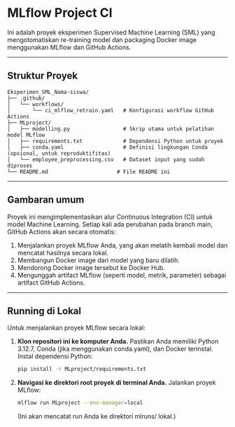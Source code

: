 # MLflow Project CI

Ini adalah proyek eksperimen Supervised Machine Learning (SML) yang mengotomatiskan re-training model dan packaging Docker image menggunakan MLflow dan GitHub Actions.

---

## Struktur Proyek

```
Eksperimen_SML_Nama-siswa/
├── .github/
│   └── workflows/
│       └── ci_mlflow_retrain.yaml   # Konfigurasi workflow GitHub Actions
├── MLproject/
│   ├── modelling.py                 # Skrip utama untuk pelatihan model MLflow
│   ├── requirements.txt             # Dependensi Python untuk proyek
│   ├── conda.yaml                   # Definisi lingkungan Conda (opsional, untuk reproduktifitas)
│   └── employee_preprocessing.csv   # Dataset input yang sudah diproses
└── README.md                      # File README ini
```

---

## Gambaran umum

Proyek ini mengimplementasikan alur Continuous Integration (CI) untuk model Machine Learning. Setiap kali ada perubahan pada branch main, GitHub Actions akan secara otomatis:

1. Menjalankan proyek MLflow Anda, yang akan melatih kembali model dan mencatat hasilnya secara lokal.
2. Membangun Docker image dari model yang baru dilatih.
3. Mendorong Docker image tersebut ke Docker Hub.
4. Mengunggah artifact MLflow (seperti model, metrik, parameter) sebagai artifact GitHub Actions.

---

## Running di Lokal

Untuk menjalankan proyek MLflow secara lokal:

1. **Klon repositori ini ke komputer Anda.** Pastikan Anda memiliki Python 3.12.7, Conda (jika menggunakan conda.yaml), dan Docker terinstal. Instal dependensi Python:
    ```bash
    pip install -r MLproject/requirements.txt
    ```
2. **Navigasi ke direktori root proyek di terminal Anda.** Jalankan proyek MLflow:
    ```bash
    mlflow run MLproject --env-manager=local
    ```
    (Ini akan mencatat run Anda ke direktori mlruns/ lokal.)